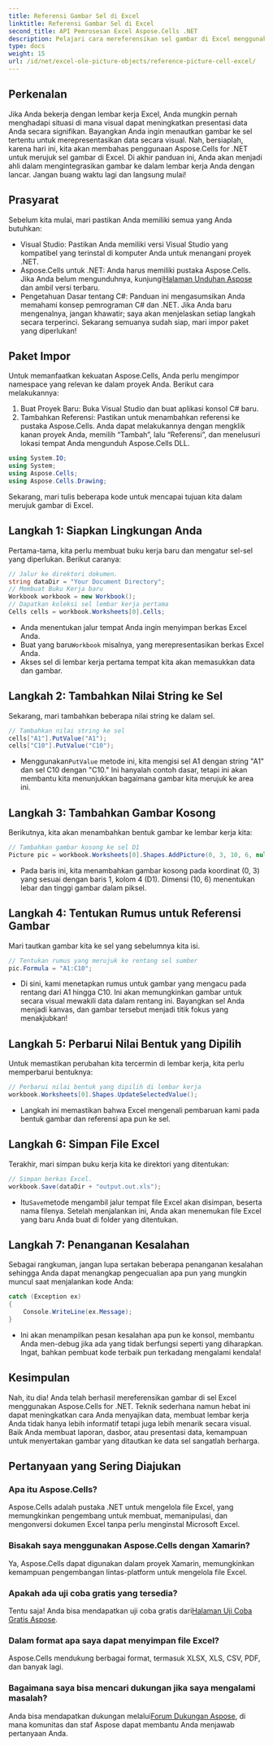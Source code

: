 ```yaml
---
title: Referensi Gambar Sel di Excel
linktitle: Referensi Gambar Sel di Excel
second_title: API Pemrosesan Excel Aspose.Cells .NET
description: Pelajari cara mereferensikan sel gambar di Excel menggunakan Aspose.Cells for .NET dengan tutorial langkah demi langkah ini. Sempurnakan lembar kerja Anda.
type: docs
weight: 15
url: /id/net/excel-ole-picture-objects/reference-picture-cell-excel/
---
```

## Perkenalan
Jika Anda bekerja dengan lembar kerja Excel, Anda mungkin pernah menghadapi situasi di mana visual dapat meningkatkan presentasi data Anda secara signifikan. Bayangkan Anda ingin menautkan gambar ke sel tertentu untuk merepresentasikan data secara visual. Nah, bersiaplah, karena hari ini, kita akan membahas penggunaan Aspose.Cells for .NET untuk merujuk sel gambar di Excel. Di akhir panduan ini, Anda akan menjadi ahli dalam mengintegrasikan gambar ke dalam lembar kerja Anda dengan lancar. Jangan buang waktu lagi dan langsung mulai!
## Prasyarat
Sebelum kita mulai, mari pastikan Anda memiliki semua yang Anda butuhkan:
- Visual Studio: Pastikan Anda memiliki versi Visual Studio yang kompatibel yang terinstal di komputer Anda untuk menangani proyek .NET.
- Aspose.Cells untuk .NET: Anda harus memiliki pustaka Aspose.Cells. Jika Anda belum mengunduhnya, kunjungi[Halaman Unduhan Aspose](https://releases.aspose.com/cells/net/) dan ambil versi terbaru.
- Pengetahuan Dasar tentang C#: Panduan ini mengasumsikan Anda memahami konsep pemrograman C# dan .NET. Jika Anda baru mengenalnya, jangan khawatir; saya akan menjelaskan setiap langkah secara terperinci.
Sekarang semuanya sudah siap, mari impor paket yang diperlukan!
## Paket Impor
Untuk memanfaatkan kekuatan Aspose.Cells, Anda perlu mengimpor namespace yang relevan ke dalam proyek Anda. Berikut cara melakukannya:
1. Buat Proyek Baru: Buka Visual Studio dan buat aplikasi konsol C# baru.
2. Tambahkan Referensi: Pastikan untuk menambahkan referensi ke pustaka Aspose.Cells. Anda dapat melakukannya dengan mengklik kanan proyek Anda, memilih “Tambah”, lalu “Referensi”, dan menelusuri lokasi tempat Anda mengunduh Aspose.Cells DLL.
```csharp
using System.IO;
using System;
using Aspose.Cells;
using Aspose.Cells.Drawing;
```
Sekarang, mari tulis beberapa kode untuk mencapai tujuan kita dalam merujuk gambar di Excel.
## Langkah 1: Siapkan Lingkungan Anda
Pertama-tama, kita perlu membuat buku kerja baru dan mengatur sel-sel yang diperlukan. Berikut caranya:
```csharp
// Jalur ke direktori dokumen.
string dataDir = "Your Document Directory";
// Membuat Buku Kerja baru
Workbook workbook = new Workbook();
// Dapatkan koleksi sel lembar kerja pertama
Cells cells = workbook.Worksheets[0].Cells;
```
 
- Anda menentukan jalur tempat Anda ingin menyimpan berkas Excel Anda.
-  Buat yang baru`Workbook` misalnya, yang merepresentasikan berkas Excel Anda.
- Akses sel di lembar kerja pertama tempat kita akan memasukkan data dan gambar.
## Langkah 2: Tambahkan Nilai String ke Sel
Sekarang, mari tambahkan beberapa nilai string ke dalam sel. 
```csharp
// Tambahkan nilai string ke sel
cells["A1"].PutValue("A1");
cells["C10"].PutValue("C10");
```
 
-  Menggunakan`PutValue` metode ini, kita mengisi sel A1 dengan string "A1" dan sel C10 dengan "C10." Ini hanyalah contoh dasar, tetapi ini akan membantu kita menunjukkan bagaimana gambar kita merujuk ke area ini.
## Langkah 3: Tambahkan Gambar Kosong
Berikutnya, kita akan menambahkan bentuk gambar ke lembar kerja kita:
```csharp
// Tambahkan gambar kosong ke sel D1
Picture pic = workbook.Worksheets[0].Shapes.AddPicture(0, 3, 10, 6, null);
```
 
- Pada baris ini, kita menambahkan gambar kosong pada koordinat (0, 3) yang sesuai dengan baris 1, kolom 4 (D1). Dimensi (10, 6) menentukan lebar dan tinggi gambar dalam piksel.
## Langkah 4: Tentukan Rumus untuk Referensi Gambar
Mari tautkan gambar kita ke sel yang sebelumnya kita isi.
```csharp
// Tentukan rumus yang merujuk ke rentang sel sumber
pic.Formula = "A1:C10";
```

- Di sini, kami menetapkan rumus untuk gambar yang mengacu pada rentang dari A1 hingga C10. Ini akan memungkinkan gambar untuk secara visual mewakili data dalam rentang ini. Bayangkan sel Anda menjadi kanvas, dan gambar tersebut menjadi titik fokus yang menakjubkan!
## Langkah 5: Perbarui Nilai Bentuk yang Dipilih
Untuk memastikan perubahan kita tercermin di lembar kerja, kita perlu memperbarui bentuknya:
```csharp
// Perbarui nilai bentuk yang dipilih di lembar kerja
workbook.Worksheets[0].Shapes.UpdateSelectedValue();
```

- Langkah ini memastikan bahwa Excel mengenali pembaruan kami pada bentuk gambar dan referensi apa pun ke sel.
## Langkah 6: Simpan File Excel
Terakhir, mari simpan buku kerja kita ke direktori yang ditentukan:
```csharp
// Simpan berkas Excel.
workbook.Save(dataDir + "output.out.xls");
```

-  Itu`Save`metode mengambil jalur tempat file Excel akan disimpan, beserta nama filenya. Setelah menjalankan ini, Anda akan menemukan file Excel yang baru Anda buat di folder yang ditentukan.
## Langkah 7: Penanganan Kesalahan
Sebagai rangkuman, jangan lupa sertakan beberapa penanganan kesalahan sehingga Anda dapat menangkap pengecualian apa pun yang mungkin muncul saat menjalankan kode Anda:
```csharp
catch (Exception ex)
{
    Console.WriteLine(ex.Message);
}
```

- Ini akan menampilkan pesan kesalahan apa pun ke konsol, membantu Anda men-debug jika ada yang tidak berfungsi seperti yang diharapkan. Ingat, bahkan pembuat kode terbaik pun terkadang mengalami kendala!
## Kesimpulan
Nah, itu dia! Anda telah berhasil mereferensikan gambar di sel Excel menggunakan Aspose.Cells for .NET. Teknik sederhana namun hebat ini dapat meningkatkan cara Anda menyajikan data, membuat lembar kerja Anda tidak hanya lebih informatif tetapi juga lebih menarik secara visual. Baik Anda membuat laporan, dasbor, atau presentasi data, kemampuan untuk menyertakan gambar yang ditautkan ke data sel sangatlah berharga.
## Pertanyaan yang Sering Diajukan
### Apa itu Aspose.Cells?
Aspose.Cells adalah pustaka .NET untuk mengelola file Excel, yang memungkinkan pengembang untuk membuat, memanipulasi, dan mengonversi dokumen Excel tanpa perlu menginstal Microsoft Excel.
### Bisakah saya menggunakan Aspose.Cells dengan Xamarin?
Ya, Aspose.Cells dapat digunakan dalam proyek Xamarin, memungkinkan kemampuan pengembangan lintas-platform untuk mengelola file Excel.
### Apakah ada uji coba gratis yang tersedia?
 Tentu saja! Anda bisa mendapatkan uji coba gratis dari[Halaman Uji Coba Gratis Aspose](https://releases.aspose.com/).
### Dalam format apa saya dapat menyimpan file Excel?
Aspose.Cells mendukung berbagai format, termasuk XLSX, XLS, CSV, PDF, dan banyak lagi.
### Bagaimana saya bisa mencari dukungan jika saya mengalami masalah?
 Anda bisa mendapatkan dukungan melalui[Forum Dukungan Aspose](https://forum.aspose.com/c/cells/9), di mana komunitas dan staf Aspose dapat membantu Anda menjawab pertanyaan Anda.